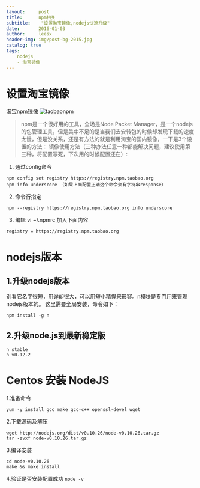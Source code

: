 ```yaml
---
layout:     post
title:      npm相关
subtitle:    "设置淘宝镜像,nodejs快速升级"
date:       2016-01-03
author:     leesx
header-img: img/post-bg-2015.jpg
catalog: true
tags:
    nodejs
    - 淘宝镜像
---
```

#  **设置淘宝镜像**
[淘宝npm镜像](https://npm.taobao.org/)
![taobaonpm](https://zos.alipayobjects.com/rmsportal/UQvFKvLLWPPmxTM.png)

> npm是一个很好用的工具，全场是Node Packet Manager，是一个nodejs的包管理工具，但是美中不足的是当我们去安转包的时候却发现下载的速度太慢，但是没关系，还是有方法的就是利用淘宝的国内镜像，一下是3个设置的方法：
镜像使用方法（三种办法任意一种都能解决问题，建议使用第三种，将配置写死，下次用的时候配置还在）:

1. 通过config命令
```
npm config set registry https://registry.npm.taobao.org 
npm info underscore （如果上面配置正确这个命令会有字符串response）
```

2. 命令行指定

```
npm --registry https://registry.npm.taobao.org info underscore 
```
3. 编辑  vi ~/.npmrc 加入下面内容

```
registry = https://registry.npm.taobao.org
```
#  **nodejs版本**
## 1.升级nodejs版本
别看它名字很短，用途却很大，可以用短小精悍来形容。n模块是专门用来管理nodejs版本的。
这里需要全局安装，命令如下：
```
npm install -g n
```
##  2.升级node.js到最新稳定版
```
n stable
n v0.12.2
```
# **Centos 安装 NodeJS**
1.准备命令
```
yum -y install gcc make gcc-c++ openssl-devel wget
```
2.下载源码及解压
```
wget http://nodejs.org/dist/v0.10.26/node-v0.10.26.tar.gz
tar -zvxf node-v0.10.26.tar.gz
```
3.编译安装
```
cd node-v0.10.26
make && make install
```
4.验证是否安装配置成功
`node -v`
